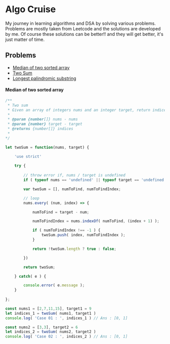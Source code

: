 # Algo Cruise
My journey in learning algorithms and DSA by solving various problems.
Problems are mostly taken from Leetcode and the solutions are developed by me.
Of course these solutions can be better!! and they will get better, it's just matter of time.

## Problems
- [Median of two sorted array](#median-of-two-sorted-array)
- [Two Sum](https://github.com/vnucodes/algo-cruise/blob/master/problems/Two-Sum.js)
- [Longest palindromic substring](https://github.com/vnucodes/algo-cruise/blob/master/problems/Longest-Palindromic-Substring.js)

#### Median of two sorted array
```javascript
/**
 * Two sum
 * Given an array of integers nums and an integer target, return indices of the two numbers such that they add up to target.
 * 
 * @param {number[]} nums - nums
 * @param {number} target - target
 * @returns {number[]} indices
 * 
*/

let twoSum = function(nums, target) {

    'use strict'
    
    try { 	
        
        // throw error if, nums / target is undefined			    
        if ( typeof nums == 'undefined' || typeof target == 'undefined' ) throw new Error('Error!! Invalid Params!');

        var twoSum = [], numToFind, numToFindIndex;

        // loop
        nums.every( (num, index) => {

            numToFind = target - num;

            numToFindIndex = nums.indexOf( numToFind, (index + 1) );

            if ( numToFindIndex !== -1 ) {
                twoSum.push( index, numToFindIndex );
            } 

            return !twoSum.length ? true : false;

        })

        return twoSum;

    } catch( e ) {

        console.error( e.message );
    }  
    
};

const nums1 = [2,7,11,15], target1 = 9
let indices_1 = twoSum( nums1, target1 )
console.log( 'Case 01 : ', indices_1 ) // Ans : [0, 1]

const nums2 = [3,3], target2 = 6
let indices_2 = twoSum( nums2, target2 )
console.log( 'Case 02 : ', indices_2 ) // Ans : [0, 1]
```